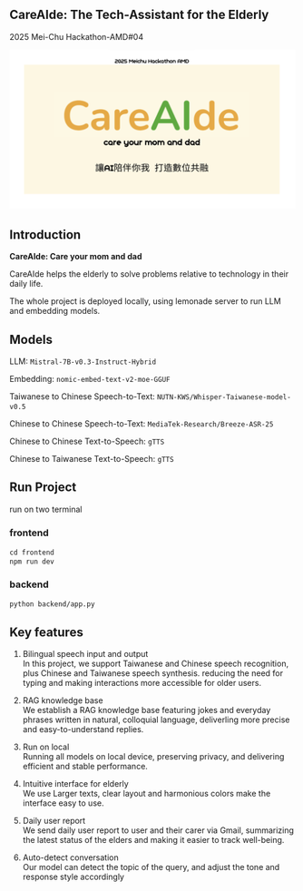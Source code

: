## CareAIde: The Tech-Assistant for the Elderly
2025 Mei-Chu Hackathon-AMD#04 

![LOGO](/frontend/public/LOGO.png)

## Introduction

**CareAIde: Care your mom and dad**

CareAIde helps the elderly to solve problems relative to technology in their daily life.

The whole project is deployed locally, using lemonade server to run LLM and embedding models.

## Models
LLM: `Mistral-7B-v0.3-Instruct-Hybrid`

Embedding: `nomic-embed-text-v2-moe-GGUF`

Taiwanese to Chinese Speech-to-Text: `NUTN-KWS/Whisper-Taiwanese-model-v0.5`

Chinese to Chinese Speech-to-Text: `MediaTek-Research/Breeze-ASR-25`

Chinese to Chinese Text-to-Speech: `gTTS`

Chinese to Taiwanese Text-to-Speech: `gTTS`

## Run Project
run on two terminal
### frontend
```
cd frontend
npm run dev
```
### backend
```
python backend/app.py
```
## Key features
1. Bilingual speech input and output\
   In this project, we support Taiwanese and Chinese speech recognition, plus Chinese and Taiwanese speech synthesis. reducing the need for typing and making interactions more accessible for older users.
 
2. RAG knowledge base\
   We establish a RAG knowledge base featuring jokes and everyday phrases written in natural, colloquial language, deliverling more precise and easy-to-understand replies.
3. Run on local\
   Running all models on local device, preserving privacy, and delivering efficient and stable performance.
4. Intuitive interface for elderly\
    We use Larger texts, clear layout and harmonious  colors make the interface easy to use.
5. Daily user report\
    We send daily user report to user and their carer via Gmail, summarizing the latest status of the elders and making it easier to track well-being.
6. Auto-detect conversation \
    Our model can detect the topic of the query, and adjust the tone and response style accordingly

